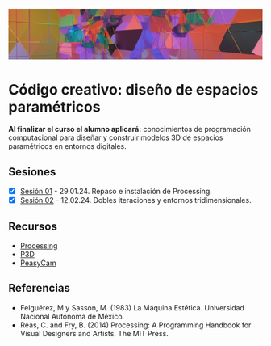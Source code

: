 ![portada](https://raw.githubusercontent.com/EmilioOcelotl/cc4-24-2/main/img/banner.png)

# Código creativo: diseño de espacios paramétricos

**Al finalizar el curso el alumno aplicará:** conocimientos de programación computacional para diseñar y construir modelos 3D de espacios paramétricos en entornos digitales.

## Sesiones

- [x] [Sesión 01](https://github.com/EmilioOcelotl/cc4-24-2/blob/main/doc/s01.md) - 29.01.24. Repaso e instalación de Processing. 
- [x] [Sesión 02](https://github.com/EmilioOcelotl/cc4-24-2/blob/main/doc/s02.md) - 12.02.24. Dobles iteraciones y entornos tridimensionales. 

## Recursos

- [Processing](https://processing.org/)
- [P3D](https://processing.org/tutorials/p3d)
- [PeasyCam](https://mrfeinberg.com/peasycam/)

## Referencias

- Felguérez, M y Sasson, M. (1983) La Máquina Estética. Universidad Nacional Autónoma de México.
- Reas, C. and Fry, B. (2014) Processing: A Programming Handbook for Visual Designers and Artists. The MIT Press.

